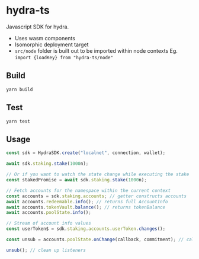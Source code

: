 # hydra-ts

Javascript SDK for hydra.

- Uses wasm components
- Isomorphic deployment target
- `src/node` folder is built out to be imported within node contexts Eg. `import {loadKey} from "hydra-ts/node"`

## Build

`yarn build`

## Test

`yarn test`

## Usage

```ts
const sdk = HydraSDK.create("localnet", connection, wallet);

await sdk.staking.stake(1000n);

// Or if you want to watch the state change while executing the stake
const stakedPromise = await sdk.staking.stake(1000n);

// Fetch accounts for the namespace within the current context
const accounts = sdk.staking.accounts; // getter constructs accounts
await accounts.redeemable.info(); // returns full AccountInfo
await accounts.tokenVault.balance(); // returns tokenBalance
await accounts.poolState.info();

// Stream of account info values
const userToken$ = sdk.staking.accounts.userToken.changes();

const unsub = accounts.poolState.onChange(callback, commitment); // callback (commitment is optional)

unsub(); // clean up listeners
```
